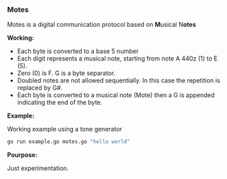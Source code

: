 ### Motes

Motes is a digital communication protocol based on **M**usical N**otes**

**Working:**

- Each byte is converted to a base 5 number
- Each digit represents a musical note, starting from note A 440z (1) to E (5).
- Zero (0) is F. G is a byte separator.
- Doubled notes are not allowed sequentially. In this case the repetition is replaced by G#.
- Each byte is converted to a musical note (Mote) then a G is appended indicating the end of the byte.

**Example:**

Working example using a tone generator

```sh
go run example.go motes.go "hello world"
```

**Pourpose:**

Just experimentation.



